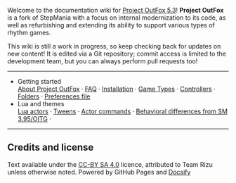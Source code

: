 Welcome to the documentation wiki for [Project OutFox 5.3](https://projectmoon.dance)! **Project OutFox** is a fork of StepMania with a focus on internal modernization to its code, as well as refurbishing and extending its ability to support various types of rhythm games.

This wiki is still a work in progress, so keep checking back for updates on new content! It is edited via a Git repository; commit access is limited to the development team, but you can always perform pull requests too!

---

<ul id="quick-links">
	<li>
		<div class="ql-title">Getting started</div>
		<div class="ql-desc">
			<a href="#/install">About Project OutFox</a> &#183;
			<a href="#/faq">FAQ</a> &#183;
			<a href="#/install">Installation</a> &#183; 
			<a href="#/game-types">Game Types</a> &#183;
			<a href="#/controllers">Controllers</a> &#183; 
			<a href="#/folders">Folders</a> &#183; <a href="#/preferencesini">Preferences file</a> 
		</div>
	</li>
	<li>
		<div class="ql-title">Lua and themes</div>
		<div class="ql-desc">
			<a href="#/ActorsLua-Overview">Lua actors</a> &#183; 
			<a href="#/ActorsLua-Tweening">Tweens</a> &#183; 
			<a href="#/ActorsLua-CommandList">Actor commands</a> &#183; 
			<a href="#/General-DifferencesfromOlderSM">Behavioral differences from SM 3.95/OITG</a> &#183; 
		</div>
	</li>
</ul>

---

## Credits and license
Text available under the <a href="http://creativecommons.org/licenses/by-sa/4.0/" rel="license">CC-BY SA 4.0</a> licence, attributed to Team Rizu unless otherwise noted. Powered by GitHub Pages and <a href="https://docsify.js.org/#/">Docsify</a>
